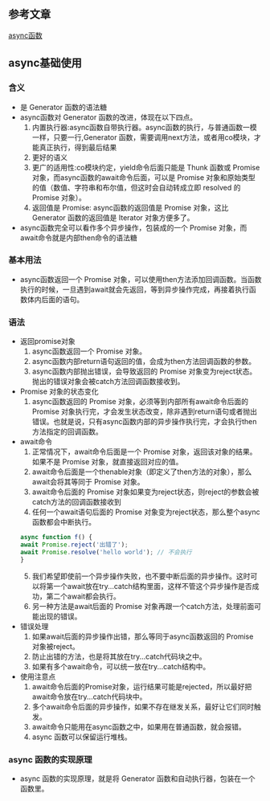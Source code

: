 ## 参考文章
[async函数](https://es6.ruanyifeng.com/#docs/async)

## async基础使用
### 含义
- 是 Generator 函数的语法糖
- async函数对 Generator 函数的改进，体现在以下四点。
    1. 内置执行器:async函数自带执行器。async函数的执行，与普通函数一模一样，只要一行,Generator 函数，需要调用next方法，或者用co模块，才能真正执行，得到最后结果
    2. 更好的语义
    3. 更广的适用性:co模块约定，yield命令后面只能是 Thunk 函数或 Promise 对象，而async函数的await命令后面，可以是 Promise 对象和原始类型的值（数值、字符串和布尔值，但这时会自动转成立即 resolved 的 Promise 对象）。
    4. 返回值是 Promise: async函数的返回值是 Promise 对象，这比 Generator 函数的返回值是 Iterator 对象方便多了。
- async函数完全可以看作多个异步操作，包装成的一个 Promise 对象，而await命令就是内部then命令的语法糖
### 基本用法
- async函数返回一个 Promise 对象，可以使用then方法添加回调函数。当函数执行的时候，一旦遇到await就会先返回，等到异步操作完成，再接着执行函数体内后面的语句。

### 语法
- 返回promise对象
    1. async函数返回一个 Promise 对象。
    2. async函数内部return语句返回的值，会成为then方法回调函数的参数。
    3. async函数内部抛出错误，会导致返回的 Promise 对象变为reject状态。抛出的错误对象会被catch方法回调函数接收到。
- Promise 对象的状态变化
    1. async函数返回的 Promise 对象，必须等到内部所有await命令后面的 Promise 对象执行完，才会发生状态改变，除非遇到return语句或者抛出错误。也就是说，只有async函数内部的异步操作执行完，才会执行then方法指定的回调函数。
- await命令
    1. 正常情况下，await命令后面是一个 Promise 对象，返回该对象的结果。如果不是 Promise 对象，就直接返回对应的值。
    2. await命令后面是一个thenable对象（即定义了then方法的对象），那么await会将其等同于 Promise 对象。
    3. await命令后面的 Promise 对象如果变为reject状态，则reject的参数会被catch方法的回调函数接收到
    4. 任何一个await语句后面的 Promise 对象变为reject状态，那么整个async函数都会中断执行。
    ```javascript
    async function f() {
    await Promise.reject('出错了');
    await Promise.resolve('hello world'); // 不会执行
    }
    ```
    5. 我们希望即使前一个异步操作失败，也不要中断后面的异步操作。这时可以将第一个await放在try...catch结构里面，这样不管这个异步操作是否成功，第二个await都会执行。
    6. 另一种方法是await后面的 Promise 对象再跟一个catch方法，处理前面可能出现的错误。
-  错误处理
    1. 如果await后面的异步操作出错，那么等同于async函数返回的 Promise 对象被reject。
    2. 防止出错的方法，也是将其放在try...catch代码块之中。
    3. 如果有多个await命令，可以统一放在try...catch结构中。
- 使用注意点
    1. await命令后面的Promise对象，运行结果可能是rejected，所以最好把await命令放在try...catch代码块中。
    2. 多个await命令后面的异步操作，如果不存在继发关系，最好让它们同时触发。
    3. await命令只能用在async函数之中，如果用在普通函数，就会报错。
    4. async 函数可以保留运行堆栈。
### async 函数的实现原理
- async 函数的实现原理，就是将 Generator 函数和自动执行器，包装在一个函数里。
